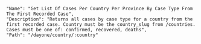     "Name": "Get List Of Cases Per Country Per Province By Case Type From The First Recorded Case",
    "Description": "Returns all cases by case type for a country from the first recorded case. Country must be the country_slug from /countries. Cases must be one of: confirmed, recovered, deaths",
    "Path": "/dayone/country/:country"
